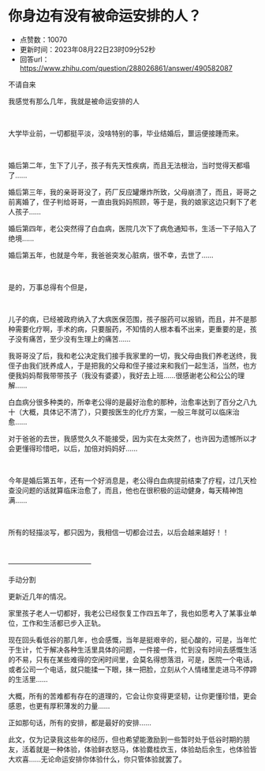 # 你身边有没有被命运安排的人？
- 点赞数：10070
- 更新时间：2023年08月22日23时09分52秒
- 回答url：https://www.zhihu.com/question/288026861/answer/490582087
<body>
 <p data-pid="5bRADolj">不请自来</p>
 <p data-pid="gWKcqqdT">我感觉有那么几年，我就是被命运安排的人</p>
 <p class="ztext-empty-paragraph"><br></p>
 <p data-pid="ZSCMP0EU">大学毕业前，一切都挺平淡，没啥特别的事，毕业结婚后，噩运便接踵而来。</p>
 <p class="ztext-empty-paragraph"><br></p>
 <p data-pid="B7ygduvo">婚后第二年，生下了儿子，孩子有先天性疾病，而且无法根治，当时觉得天都塌了……</p>
 <p data-pid="z3MN94-9">婚后第三年，我的亲哥哥没了，药厂反应罐爆炸所致，父母崩溃了，而且，哥哥之前离婚了，侄子判给哥哥，一直由我妈妈照顾，等于是，我的娘家这边只剩下了老人孩子……</p>
 <p data-pid="e4CLVEsI">婚后第四年，老公突然得了白血病，医院几次下了病危通知书，生活一下子陷入了绝境……</p>
 <p data-pid="8-3bGnHx">婚后第五年，也就是今年，我爸爸突发心脏病，很不幸，去世了……</p>
 <p class="ztext-empty-paragraph"><br></p>
 <p data-pid="7JKellhx">是的，万事总得有个但是，</p>
 <p class="ztext-empty-paragraph"><br></p>
 <p data-pid="fiiZzvEh">儿子的病，已经被政府纳入了大病医保范围，孩子服药可以报销，而且，并不是那种需要化疗啊，手术的病，只要服药，不知情的人根本看不出来，更重要的是，孩子没有痛苦，至少没有生理上的痛苦……</p>
 <p data-pid="9b6xLB59">我哥哥没了后，我和老公决定我们接手我家里的一切，我父母由我们养老送终，我侄子由我们抚养成人，于是把我的父母和侄子接过来和我们一起生活，当然，也方便我妈妈帮我带带孩子（我没有婆婆），我好去上班……很感谢老公和公公的理解……</p>
 <p data-pid="nW7___sS">白血病分很多种类的，所幸老公得的是最好治愈的那种，治愈率达到了百分之八九十（大概，具体记不清了），只要按医生的化疗方案，一般三年就可以临床治愈……</p>
 <p data-pid="7ER0YkwN">对于爸爸的去世，我感觉久久不能接受，因为实在太突然了，也许因为遗憾所以才会更懂得珍惜吧，以后，加倍对妈妈好……</p>
 <p class="ztext-empty-paragraph"><br></p>
 <p data-pid="JSpklY0w">今年是婚后第五年，还有一个好消息是，老公得白血病提前结束了疗程，过几天检查没问题的话就算临床治愈了，而且，他也在很积极的运动健身，每天精神饱满……</p>
 <p class="ztext-empty-paragraph"><br></p>
 <p data-pid="_d4v5TTO">所有的轻描淡写，都只因为，我相信一切都会过去，以后会越来越好！！</p>
 <p class="ztext-empty-paragraph"><br></p>
 <p data-pid="LJHj0KQp">————————————</p>
 <p data-pid="31CC6q_h">手动分割</p>
 <p data-pid="9GFk6DLs">更新近几年的情况。</p>
 <p data-pid="2MxL-q00">家里孩子老人一切都好，我老公已经恢复工作四五年了，我也如愿考入了某事业单位，工作和生活都已步入正轨。</p>
 <p data-pid="9CQFEzyO">现在回头看低谷的那几年，也会感慨，当年是挺艰辛的，挺心酸的，可是，当年忙于生计，忙于解决各种生活里具体的问题，一件接一件，忙到没有时间去感慨生活的不易，只有在某些难得的空闲时间里，会莫名得想落泪，可是，医院一个电话，或者公司一个电话，就只能揉一下眼，抹一把脸，立刻从个人情绪里走进马不停蹄的生活里……</p>
 <p data-pid="sLP_SqVH">大概，所有的苦难都有存在的道理的，它会让你变得更坚韧，让你更懂珍惜，更会感恩，也更有厚积薄发的力量……</p>
 <p data-pid="UvC4qsR-">正如那句话，所有的安排，都是最好的安排……</p>
 <p data-pid="HQiYi1wF">此文，仅为记录我这些年的经历，但也希望能激励到一些暂时处于低谷时期的朋友，活着就是一种体验，体验鲜衣怒马，体验爨桂炊玉，体验劫后余生，也体验皆大欢喜……无论命运安排你体验什么，你只管体验就罢了。</p>
 <p></p>
</body>